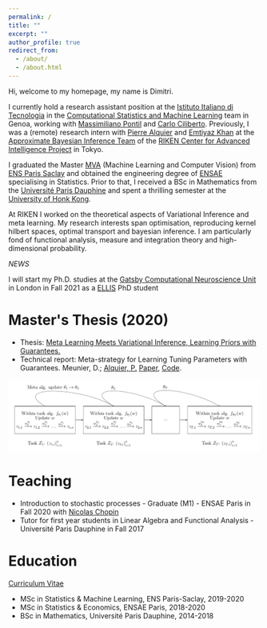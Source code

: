 ```yaml
---
permalink: /
title: ""
excerpt: ""
author_profile: true
redirect_from: 
  - /about/
  - /about.html
---
```


Hi, welcome to my homepage, my name is Dimitri.

I currently hold a research assistant position at the [Istituto Italiano di Tecnologia](https://iit.it) in the [Computational Statistics and Machine Learning](https://www.iit.it/research/lines/computational-statistics-and-machine-learning) team in Genoa, working with [Massimiliano Pontil](https://scholar.google.com/citations?user=lcOacs8AAAAJ&hl=en) and [Carlo Ciliberto](https://scholar.google.com/citations?user=XUcUAisAAAAJ&hl=en). Previously, I was a (remote) research intern with [Pierre Alquier](https://pierrealquier.github.io) and [Emtiyaz Khan](https://emtiyaz.github.io) at the [Approximate Bayesian Inference Team](https://team-approx-bayes.github.io "ApproxBayesTeam") of the [RIKEN Center for Advanced Intelligence Project](https://aip.riken.jp "RikenAIP") in Tokyo.

I graduated the Master [MVA](http://math.ens-paris-saclay.fr/version-francaise/formations/master-mva/) (Machine Learning and Computer Vision) from [ENS Paris Saclay](https://ens-paris-saclay.fr/en) and obtained the engineering degree of [ENSAE](https://www.ensae.fr/en/) specialising in Statistics. Prior to that, I received a BSc in Mathematics from the [Université Paris Dauphine](https://dauphine.psl.eu/en/) and spent a thrilling semester at the [University of Honk Kong](https://www.hku.hk). 

At RIKEN I worked on the theoretical aspects of Variational Inference and meta learning. My research interests span optimisation, reproducing kernel hilbert spaces, optimal transport and bayesian inference. I am particularly fond of functional analysis, measure and integration theory and high-dimensional probability. 


*NEWS*

I will start my Ph.D. studies at the [Gatsby Computational Neuroscience Unit](https://www.ucl.ac.uk/gatsby/study-and-work/phd-programme) in London in Fall 2021 as a [ELLIS](https://ellis.eu/phd-postdoc) PhD student

Master's Thesis (2020)
======

- Thesis: [Meta Learning Meets Variational Inference, Learning Priors with Guarantees.](../files/RikenReport.pdf)
- Technical report: Meta-strategy for Learning Tuning Parameters with Guarantees. Meunier, D.; [Alquier, P.](https://pierrealquier.github.io/index.html) [Paper](https://arxiv.org/abs/2102.02504), [Code](../files/Test.ipynb.zip).

<img src="../images/metagraph.png" width="700"> 

Teaching
======
- Introduction to stochastic processes - Graduate (M1) - ENSAE Paris in Fall 2020 with [Nicolas Chopin](https://nchopin.github.io)
- Tutor for first year students in Linear Algebra and Functional Analysis - Université Paris Dauphine in Fall 2017

Education
======

[Curriculum Vitae](../files/MeunierDimitriResume.pdf)

- MSc in Statistics & Machine Learning, ENS Paris-Saclay, 2019-2020
- MSc in Statistics & Economics, ENSAE Paris, 2018-2020
- BSc in Mathematics, Université Paris Dauphine, 2014-2018





